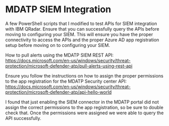 # MDATP SIEM Integration

A few PowerShell scripts that I modified to test APIs for SIEM integration with IBM QRadar.  Ensure that you can successfully query the APIs before moving to configuring your SIEM.  This will ensure you have the proper connectivity to access the APIs and the proper Azure AD app registration setup before moving on to configuring your SIEM.

How to pull alerts using the MDATP SIEM REST API:<br>
https://docs.microsoft.com/en-us/windows/security/threat-protection/microsoft-defender-atp/pull-alerts-using-rest-api

Ensure you follow the instructions on how to assign the proper permissions to the app registration for the MDATP Security center API:<br>
https://docs.microsoft.com/en-us/windows/security/threat-protection/microsoft-defender-atp/api-hello-world

I found that just enabling the SIEM connector in the MDATP portal did not assign the correct permissions to the app registration, so be sure to double check that.  Once the permissions were assigned we were able to query the API successfully.  
